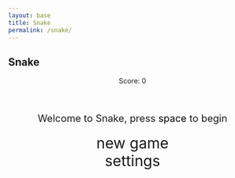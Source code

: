 ```yaml
---
layout: base
title: Snake
permalink: /snake/
---
```


<style>
    .page-content{
         background: rgb(2,0,36);
        background: radial-gradient(circle, rgba(2,0,36,1) 0%, rgba(255,0,0,1) 69%, rgba(121,9,33,1) 83%);
    }
    .wrap{
        margin-left: auto;
        margin-right: auto;
        width: 50%;
        height: auto;
    }

    canvas{
        display: none;
        border-style: solid;
        border-width: 10px;
        border-color: #FFFFFF;
        border-radius: 5%;
    }
    canvas:focus{
        outline: none;
    }

    /* All screens style */
    #gameover p, #setting p, #menu p{
        font-size: 20px;
    }

    #gameover a, #setting a, #menu a{
        font-size: 30px;
        display: block;
    }

    #gameover a:hover, #setting a:hover, #menu a:hover{
        cursor: pointer;
    }

    #gameover a:hover::before, #setting a:hover::before, #menu a:hover::before{
        content: ">";
        margin-right: 10px;
    }

    #menu{
        display: block;
    }

    #gameover{
        display: none;
    }

    #setting{
        display: none;
    }

    #setting input{
        display:none;
    }

    #setting label{
        cursor: pointer;
    }

    #setting input:checked + label{
        background-color: #FFF;
        color: #000;
    }
</style>

<h2>Snake</h2>
<div class="container">
    <header class="pb-3 mb-4 border-bottom border-primary text-dark">
        <p class="fs-4">Score: <span id="score_value">0</span></p>
    </header>
    <div class="container bg-secondary" style="text-align:center;">
        <!-- Main Menu -->
        <div id="menu" class="py-4 text-light">
            <p>Welcome to Snake, press <span style="background-color: #FFFFFF; color: #000000">space</span> to begin</p>
            <a id="new_game" class="link-alert">new game</a>
            <a id="setting_menu" class="link-alert">settings</a>
        </div>
        <!-- Game Over -->
        <div id="gameover" class="py-4 text-light">
            <p>Game Over, press <span style="background-color: #FFFFFF; color: #000000">space</span> to try again</p>
            <a id="new_game1" class="link-alert">new game</a>
            <a id="setting_menu1" class="link-alert">settings</a>
        </div>
        <!-- Play Screen -->
        <canvas id="snake" class="wrap" width="320" height="320" tabindex="1"></canvas>
        <!-- Settings Screen -->
        <div id="setting" class="py-4 text-light">
            <p>Settings Screen, press <span style="background-color: #FFFFFF; color: #000000">space</span> to go back to playing</p>
            <a id="new_game2" class="link-alert">new game</a>
            <br>
            <p>Speed:
                <input id="speed1" type="radio" name="speed" value="12" checked/>
                <label for="speed1">Slow</label>
                <input id="speed2" type="radio" name="speed" value="24"/>
                <label for="speed2">Normal</label>
                <input id="speed3" type="radio" name="speed" value="60"/>
                <label for="speed3">Fast</label>
                 <input id="speed4" type="radio" name="speed" value="6" checked/>
                <label for="speed4">Baby</label>
            </p>
            <p>Wall:
                <input id="wallon" type="radio" name="wall" value="1" checked/>
                <label for="wallon">On</label>
                <input id="walloff" type="radio" name="wall" value="0"/>
                <label for="walloff">Off</label>
            </p>
        </div>
    </div>
</div>

<script>
    (function(){
        /* Attributes of Game */
        /////////////////////////////////////////////////////////////
        // Canvas & Context
        const canvas = document.getElementById("snake");
        const ctx = canvas.getContext("2d");
          ctx.imageSmoothingEnabled = false;
        //snake images
        const snake_images = {
            straight: new Image(10,10),
            straight2: new Image(10,10),
            turn: new Image(10,10),
            turn2: new Image(10,10),
            turn3: new Image(10,10),
            turn4: new Image(10,10),
            tail: new Image(10,10),
            tail2: new Image(10,10),
            tail3: new Image(10,10),
            tail4: new Image(10,10),
            head: new Image(10,10),
            head2: new Image(10,10),
            head3: new Image(10,10),
            head4: new Image(10,10),
        }
        snake_images.straight.src = "{{site.baseurl}}/images/snake/snakeStraight.png";
        snake_images.straight2.src = "{{site.baseurl}}/images/snake/snakeStraight2.png";
        snake_images.turn.src = "{{site.baseurl}}/images/snake/snakeTurn.png";
        snake_images.turn2.src = "{{site.baseurl}}/images/snake/snakeTurn2.png";
        snake_images.turn3.src = "{{site.baseurl}}/images/snake/snakeTurn3.png";
        snake_images.turn4.src = "{{site.baseurl}}/images/snake/snakeTurn4.png";
        snake_images.tail.src = "{{site.baseurl}}/images/snake/snakeTail.png";
        snake_images.tail2.src = "{{site.baseurl}}/images/snake/snakeTail2.png";
        snake_images.tail3.src = "{{site.baseurl}}/images/snake/snakeTail3.png";
        snake_images.tail4.src = "{{site.baseurl}}/images/snake/snakeTail4.png";
        snake_images.head.src = "{{site.baseurl}}/images/snake/snakeHead.png";
        snake_images.head2.src = "{{site.baseurl}}/images/snake/snakeHead2.png";
        snake_images.head3.src = "{{site.baseurl}}/images/snake/snakeHead3.png";
        snake_images.head4.src = "{{site.baseurl}}/images/snake/snakeHead4.png";
        // HTML Game IDs
        const SCREEN_SNAKE = 0;
        const screen_snake = document.getElementById("snake");
        const ele_score = document.getElementById("score_value");
        const speed_setting = document.getElementsByName("speed");
        const wall_setting = document.getElementsByName("wall");
        // HTML Screen IDs (div)
        const SCREEN_MENU = -1, SCREEN_GAME_OVER=1, SCREEN_SETTING=2;
        const screen_menu = document.getElementById("menu");
        const screen_game_over = document.getElementById("gameover");
        const screen_setting = document.getElementById("setting");
        // HTML Event IDs (a tags)
        const button_new_game = document.getElementById("new_game");
        const button_new_game1 = document.getElementById("new_game1");
        const button_new_game2 = document.getElementById("new_game2");
        const button_setting_menu = document.getElementById("setting_menu");
        const button_setting_menu1 = document.getElementById("setting_menu1");
        // Game Control
        const BLOCK = 20;   // size of block rendering
        let SCREEN = SCREEN_MENU;
        let snake;
        let snake_dir;
        let snake_next_dir;
        let snake_speed;
        let food = {x: 0, y: 0};
        let score;
        let wall;
        let active = false;


        const directionEnum = {
            up: 0,
            down: 1,
            right: 2,
            left: 3,
        }
        Object.freeze(directionEnum); //freeze the object to be unchangeable

        /* Display Control */
        /////////////////////////////////////////////////////////////
        // 0 for the game
        // 1 for the main menu
        // 2 for the settings screen
        // 3 for the game over screen
        let showScreen = function(screen_opt){
            SCREEN = screen_opt;
            switch(screen_opt){
                case SCREEN_SNAKE:
                    screen_snake.style.display = "block";
                    screen_menu.style.display = "none";
                    screen_setting.style.display = "none";
                    screen_game_over.style.display = "none";
                    break;
                case SCREEN_GAME_OVER:
                    screen_snake.style.display = "block";
                    screen_menu.style.display = "none";
                    screen_setting.style.display = "none";
                    screen_game_over.style.display = "block";
                    break;
                case SCREEN_SETTING:
                    screen_snake.style.display = "none";
                    screen_menu.style.display = "none";
                    screen_setting.style.display = "block";
                    screen_game_over.style.display = "none";
                    break;
            }
        }
        /* Actions and Events  */
        /////////////////////////////////////////////////////////////
        window.onload = function(){
            // HTML Events to Functions
            button_new_game.onclick = function(){newGame();};
            button_new_game1.onclick = function(){newGame();};
            button_new_game2.onclick = function(){newGame();};
            button_setting_menu.onclick = function(){showScreen(SCREEN_SETTING);};
            button_setting_menu1.onclick = function(){showScreen(SCREEN_SETTING);};
            // speed
            setSnakeSpeed(12);
            for(let i = 0; i < speed_setting.length; i++){
                speed_setting[i].addEventListener("click", function(){
                    for(let i = 0; i < speed_setting.length; i++){
                        if(speed_setting[i].checked){
                            setSnakeSpeed(speed_setting[i].value);
                        }
                    }
                });
            }
            // wall setting
            setWall(1);
            for(let i = 0; i < wall_setting.length; i++){
                wall_setting[i].addEventListener("click", function(){
                    for(let i = 0; i < wall_setting.length; i++){
                        if(wall_setting[i].checked){
                            setWall(wall_setting[i].value);
                        }
                    }
                });
            }
            // activate window events
            window.addEventListener("keydown", function(evt) {
                // spacebar detected
                if(evt.code === "Space" && SCREEN !== SCREEN_SNAKE)
                    newGame();
            }, true);
        }
        /* Snake is on the Go (Driver Function)  */
        /////////////////////////////////////////////////////////////
        let mainLoop = function(){
            let _x = snake[0].x;
            let _y = snake[0].y;
            snake_dir = snake_next_dir;   // read async event key
            // Direction 0 - Up, 1 - Right, 2 - Down, 3 - Left
            switch(snake_dir){
                case 0: _y--; break;
                case 1: _x++; break;
                case 2: _y++; break;
                case 3: _x--; break;
            }
            snake.pop(); // tail is removed
            snake.unshift({x: _x, y: _y}); // head is new in new position/orientation
            if(snake_speed == 6){
                snake.push({x: _x, y: _y});
                altScore(++score);
                addFood();
                activeDot(food.x, food.y);
            } else{
            // Wall Checker
            if(wall === 1){
                // Wall on, Game over test
                if (snake[0].x < 0 || snake[0].x === canvas.width / BLOCK || snake[0].y < 0 || snake[0].y === canvas.height / BLOCK){
                    showScreen(SCREEN_GAME_OVER);
                    active = false;
                    return;
                }
            }else{
                // Wall Off, Circle around
                for(let i = 0, x = snake.length; i < x; i++){
                    if(snake[i].x < 0){
                        snake[i].x = snake[i].x + (canvas.width / BLOCK);
                    }
                    if(snake[i].x === canvas.width / BLOCK){
                        snake[i].x = snake[i].x - (canvas.width / BLOCK);
                    }
                    if(snake[i].y < 0){
                        snake[i].y = snake[i].y + (canvas.height / BLOCK);
                    }
                    if(snake[i].y === canvas.height / BLOCK){
                        snake[i].y = snake[i].y - (canvas.height / BLOCK);
                    }
                }
            }
            // Snake vs Snake checker
            for(let i = 1; i < snake.length; i++){
                // Game over test
                if (snake[0].x === snake[i].x && snake[0].y === snake[i].y){
                    showScreen(SCREEN_GAME_OVER);
                    active = false;
                    return;
                }
            }
            // Snake eats food checker
            if(checkBlock(snake[0].x, snake[0].y, food.x, food.y)){
                snake[snake.length] = {x: snake[0].x, y: snake[0].y};
                altScore(++score);
                addFood();
                activeDot(food.x, food.y);
            }
            }
            // Repaint canvas
            ctx.beginPath();
            ctx.fillStyle = "white";
            ctx.fillRect(0, 0, canvas.width, canvas.height);
            // Paint snake
            if(snake.length > 1){
                    let deltaXFront = snake[1].x-snake[0].x;
                    let deltaYFront = snake[1].y-snake[0].y;


                    if(deltaXFront==1 && deltaYFront==0){
                        activeDot3(snake[0].x, snake[0].y,snake_images.head);
                    }
                    if(deltaXFront==-1 && deltaYFront==0){
                        activeDot3(snake[0].x, snake[0].y,snake_images.head3);
                    }
                     if(deltaXFront==0 && deltaYFront==1){
                        activeDot3(snake[0].x, snake[0].y,snake_images.head2);
                    }
                    if(deltaXFront==0 && deltaYFront==-1){
                        activeDot3(snake[0].x, snake[0].y,snake_images.head4);
                    }  

                    deltaXFront = snake[snake.length-2].x-snake[snake.length-1].x;
                    deltaYFront = snake[snake.length-2].y-snake[snake.length-1].y;

                    if(deltaXFront==1 && deltaYFront==0){
                        activeDot3(snake[snake.length-1].x,snake[snake.length-1].y,snake_images.tail4);
                    }
                    if(deltaXFront==-1 && deltaYFront==0){
                        activeDot3(snake[snake.length-1].x,snake[snake.length-1].y,snake_images.tail2);
                    }
                     if(deltaXFront==0 && deltaYFront==1){
                        activeDot3(snake[snake.length-1].x,snake[snake.length-1].y,snake_images.tail);
                    }
                    if(deltaXFront==0 && deltaYFront==-1){
                        activeDot3(snake[snake.length-1].x,snake[snake.length-1].y,snake_images.tail3);
                    }  
                //activeDot2(snake[0].x,snake[0].y,"#42f554"); //head
                //activeDot2(snake[snake.length-1].x,snake[snake.length-1].y,"#42f554"); //tail
            }else{
                activeDot2(snake[0].x,snake[0].y,"#42f554"); //head
            }
            
            for(let i = 1; i < snake.length-1; i++){
                    let deltaXFront = snake[i].x-snake[i-1].x;
                    let deltaXBack = snake[i].x-snake[i+1].x;
                    let deltaYFront = snake[i].y-snake[i-1].y;
                    let deltaYBack = snake[i].y-snake[i+1].y;

                    if(deltaXFront==1 && deltaYFront-deltaYBack==1){
                        activeDot3(snake[i].x, snake[i].y,snake_images.turn2);
                        continue;
                    }
                    if(deltaXFront==1 && deltaYFront-deltaYBack==-1){
                        activeDot3(snake[i].x, snake[i].y,snake_images.turn3);
                        continue;
                    }
                     if(deltaXFront==-1 && deltaYFront-deltaYBack==1){
                        activeDot3(snake[i].x, snake[i].y,snake_images.turn);
                        continue;
                    }
                    if(deltaXFront==-1 && deltaYFront-deltaYBack==-1){
                        activeDot3(snake[i].x, snake[i].y,snake_images.turn4);
                        continue;
                    }
                    if(deltaXFront-deltaXBack==1 && deltaYFront==1){
                        activeDot3(snake[i].x, snake[i].y,snake_images.turn4);
                        continue;
                    }
                    if(deltaXFront-deltaXBack==-1 && deltaYFront==1){
                        activeDot3(snake[i].x, snake[i].y,snake_images.turn3);
                        continue;
                    }
                    if(deltaXFront-deltaXBack==1 && deltaYFront==-1){
                        activeDot3(snake[i].x, snake[i].y,snake_images.turn);
                        continue;
                    }
                    if(deltaXFront-deltaXBack==-1 && deltaYFront==-1){
                        activeDot3(snake[i].x, snake[i].y,snake_images.turn2);
                        continue;
                    }      
                    if (Math.abs(deltaXFront-deltaXBack) == 2){
                        activeDot3(snake[i].x, snake[i].y,snake_images.straight);
                        continue;
                    }
                    if (Math.abs(deltaYFront-deltaYBack) == 2){
                        activeDot3(snake[i].x, snake[i].y,snake_images.straight2);
                        continue;
                    }
            }
            // Paint food
            activeDot2(food.x, food.y,"#a8383f");
            // Debug
            //document.getElementById("debug").innerHTML = snake_dir + " " + snake_next_dir + " " + snake[0].x + " " + snake[0].y;
            // Recursive call after speed delay, déjà vu

            setTimeout(function() {if(active==true){animId = requestAnimationFrame(mainLoop)};}, 1000 / snake_speed);
        }
        /* New Game setup */
        /////////////////////////////////////////////////////////////
        let newGame = function(){
            // snake game screen
            showScreen(SCREEN_SNAKE);
            screen_snake.focus();
            // game score to zero
            score = 0;
            altScore(score);
            // initial snake
            snake = [];
            snake.push({x: 1, y: 10});
            snake.push({x: 0, y: 10});
            snake_next_dir = 1;
            // food on canvas
            addFood();
            // activate canvas event
            canvas.onkeydown = function(evt) {
                evt.preventDefault();
                let direction = 0;
                switch(evt.key.toLowerCase()){
                    case "w":
                        direction = directionEnum.up;
                        break;
                    case "a":
                        direction = directionEnum.left;
                        break;
                    case "s":
                        direction = directionEnum.down;
                        break;
                    case "d":
                        direction = directionEnum.right;
                        break;
                    case "arrowup":
                        direction = directionEnum.up;
                        break;
                    case "arrowright":
                        direction = directionEnum.right;
                        break;
                    case "arrowleft":
                        direction = directionEnum.left;
                        break;
                    case "arrowdown":
                        direction = directionEnum.down;
                        break;
                }
                changeDir(direction);
            }
            active = true;
            mainLoop();
        }
        /* Key Inputs and Actions */
        /////////////////////////////////////////////////////////////
        let changeDir = function(direction){

            switch(direction) {
                case directionEnum.left:    // left
                    if (snake_dir !== 1)    // not right
                        snake_next_dir = 3; // then switch left
                    break;
                case  directionEnum.up:    // up
                    if (snake_dir !== 2)    // not down
                        snake_next_dir = 0; // then switch up
                    break;
                case  directionEnum.right: // right
                    if (snake_dir !== 3)    // not left
                        snake_next_dir = 1; // then switch right
                    break;
                case directionEnum.down: // down
                    if (snake_dir !== 0)    // not up
                        snake_next_dir = 2; // then switch down
                    break;
            }
        }
        /* Dot for Food or Snake part */
        /////////////////////////////////////////////////////////////
        let activeDot = function(x, y){
            ctx.fillStyle = "#FFFFFF";
            ctx.fillRect(x * BLOCK, y * BLOCK, BLOCK, BLOCK);
        }
        function activeDot2(x,y,color){
            ctx.fillStyle = color;
            ctx.fillRect(x * BLOCK, y * BLOCK, BLOCK, BLOCK);
        }
        function activeDot3(x,y,image){
            ctx.drawImage(image, 0, 0, image.width, image.height, x*BLOCK, y*BLOCK, BLOCK, BLOCK);
        }
        /* Random food placement */
        /////////////////////////////////////////////////////////////
        let addFood = function(){
            food.x = Math.floor(Math.random() * ((canvas.width / BLOCK) - 1));
            food.y = Math.floor(Math.random() * ((canvas.height / BLOCK) - 1));
            for(let i = 0; i < snake.length; i++){
                if(checkBlock(food.x, food.y, snake[i].x, snake[i].y)){
                    addFood();
                }
            }
        }
        /* Collision Detection */
        /////////////////////////////////////////////////////////////
        let checkBlock = function(x, y, _x, _y){
            return (x === _x && y === _y);
        }
        /* Update Score */
        /////////////////////////////////////////////////////////////
        let altScore = function(score_val){
            ele_score.innerHTML = String(score_val);
        }
        /////////////////////////////////////////////////////////////
        // Change the snake speed...
        // 150 = slow
        // 100 = normal
        // 50 = fast
        let setSnakeSpeed = function(speed_value){
            snake_speed = speed_value;
        }
        /////////////////////////////////////////////////////////////
        let setWall = function(wall_value){
            wall = wall_value;
            if(wall === 0){screen_snake.style.borderColor = "#606060";}
            if(wall === 1){screen_snake.style.borderColor = "#FFFFFF";}
        }
    })();
</script>
